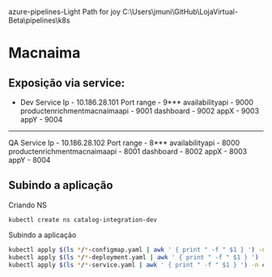 azure-pipelines-Light
Path for joy C:\Users\jmuni\GitHub\LojaVirtual-Beta\pipelines\k8s


# Macnaima

## Exposição via service:

- Dev
Service Ip - 10.186.28.101
Port range - 9***
availabilityapi - 9000
productenrichmentmacnaimaapi - 9001
dashboard - 9002
appX - 9003
appY - 9004

---
QA
Service Ip - 10.186.28.102
Port range - 8***
availabilityapi - 8000
productenrichmentmacnaimaapi - 8001
dashboard - 8002
appX - 8003
appY - 8004

## Subindo a aplicação

Criando NS

```kubectl create ns catalog-integration-dev```


Subindo a aplicação

```bash
kubectl apply $(ls */*-configmap.yaml | awk ' { print " -f " $1 } ') -n catalog-integration-dev
kubectl apply $(ls */*-deployment.yaml | awk ' { print " -f " $1 } ') -n catalog-integration-dev
kubectl apply $(ls */*-service.yaml | awk ' { print " -f " $1 } ') -n catalog-integration-dev
```
